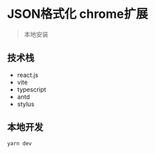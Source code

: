 # JSON格式化 chrome扩展

> 本地安装

## 技术栈
- react.js
- vite
- typescript
- antd
- stylus

## 本地开发

```shell
yarn dev
```
